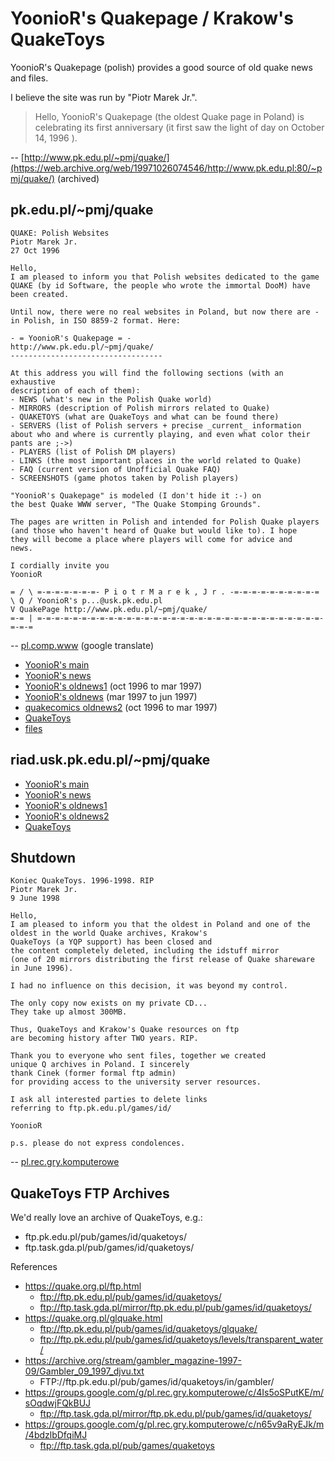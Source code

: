 # YoonioR's Quakepage / Krakow's QuakeToys

YoonioR's Quakepage (polish) provides a good source of old quake news and files.

I believe the site was run by "Piotr Marek Jr.".


> Hello, YoonioR's Quakepage (the oldest Quake page in Poland) is celebrating its first anniversary (it first saw the light of day on October 14, 1996 ).

-- [http://www.pk.edu.pl/~pmj/quake/](https://web.archive.org/web/19971026074546/http://www.pk.edu.pl:80/~pmj/quake/) (archived)

## pk.edu.pl/~pmj/quake


```text
QUAKE: Polish Websites
Piotr Marek Jr.
27 Oct 1996

Hello,
I am pleased to inform you that Polish websites dedicated to the game
QUAKE (by id Software, the people who wrote the immortal DooM) have been created.

Until now, there were no real websites in Poland, but now there are -
in Polish, in ISO 8859-2 format. Here:

- = YoonioR's Quakepage = -
http://www.pk.edu.pl/~pmj/quake/
----------------------------------

At this address you will find the following sections (with an exhaustive
description of each of them):
- NEWS (what's new in the Polish Quake world)
- MIRRORS (description of Polish mirrors related to Quake)
- QUAKETOYS (what are QuakeToys and what can be found there)
- SERVERS (list of Polish servers + precise _current_ information
about who and where is currently playing, and even what color their pants are ;->)
- PLAYERS (list of Polish DM players)
- LINKS (the most important places in the world related to Quake)
- FAQ (current version of Unofficial Quake FAQ)
- SCREENSHOTS (game photos taken by Polish players)

"YoonioR's Quakepage" is modeled (I don't hide it :-) on
the best Quake WWW server, "The Quake Stomping Grounds".

The pages are written in Polish and intended for Polish Quake players
(and those who haven't heard of Quake but would like to). I hope
they will become a place where players will come for advice and
news.

I cordially invite you
YoonioR

= / \ =-=-=-=-=-=-=- P i o t r M a r e k , J r . -=-=-=-=-=-=-=-=-=-=
\ Q / YoonioR's p...@usk.pk.edu.pl
V QuakePage http://www.pk.edu.pl/~pmj/quake/
=-= | =-=-=-=-=-=-=-=-=-=-=-=-=-=-=-=-=-=-=-=-=-=-=-=-=-=-=-=-=-=-=-=-=-=-=
```

-- [pl.comp.www](https://groups.google.com/g/pl.comp.www/c/AkfjbfPb_jw/m/AW1HXtfUTJYJ)  (google translate)


* [YoonioR's main](https://web.archive.org/web/19971026074546/http://www.pk.edu.pl:80/~pmj/quake/)
* [YoonioR's news](https://web.archive.org/web/19981202161823/http://www.pk.edu.pl/%7Epmj/quake/news.html)
* [YoonioR's oldnews1](https://web.archive.org/web/19981206044920/http://www.pk.edu.pl:80/~pmj/quake/news_old1.html) (oct 1996 to mar 1997)
* [YoonioR's oldnews](https://web.archive.org/web/19990203114759/http://www.pk.edu.pl:80/~pmj/quake/news_old2.html) (mar 1997 to jun 1997)
* [quakecomics oldnews2](https://web.archive.org/web/20010717234025/http://www.pk.edu.pl:80/~pmj/quakecomics/oldnews.html)  (oct 1996 to mar 1997)
* [QuakeToys](https://web.archive.org/web/19981201222803/http://www.pk.edu.pl/%7Epmj/quake/quaketoys.html)
* [files](https://web.archive.org/web/20010506172908/http://www.pk.edu.pl/~pmj/quake/files/)

## riad.usk.pk.edu.pl/~pmj/quake

* [YoonioR's main](https://web.archive.org/web/20020903023645/http://riad.usk.pk.edu.pl/~pmj/quake/index-old.shtml)
* [YoonioR's news](https://web.archive.org/web/20020811151841/http://riad.usk.pk.edu.pl:80/~pmj/quake/news.html)
* [YoonioR's oldnews1](https://web.archive.org/web/20040125080924/http://riad.usk.pk.edu.pl:80/~pmj/quake/news_old1.html)
* [YoonioR's oldnews2](https://web.archive.org/web/20020515043940/http://riad.usk.pk.edu.pl:80/~pmj/quake/news_old2.html)
* [QuakeToys](https://web.archive.org/web/20020407053610/http://riad.usk.pk.edu.pl:80/~pmj/quake/quaketoys.html)


## Shutdown

```text
Koniec QuakeToys. 1996-1998. RIP
Piotr Marek Jr.
9 June 1998

Hello,
I am pleased to inform you that the oldest in Poland and one of the oldest in the world Quake archives, Krakow's
QuakeToys (a YQP support) has been closed and
the content completely deleted, including the idstuff mirror
(one of 20 mirrors distributing the first release of Quake shareware in June 1996).

I had no influence on this decision, it was beyond my control.

The only copy now exists on my private CD...
They take up almost 300MB.

Thus, QuakeToys and Krakow's Quake resources on ftp
are becoming history after TWO years. RIP.

Thank you to everyone who sent files, together we created
unique Q archives in Poland. I sincerely
thank Cinek (former formal ftp admin)
for providing access to the university server resources.

I ask all interested parties to delete links
referring to ftp.pk.edu.pl/games/id/

YoonioR

p.s. please do not express condolences.
```

-- [pl.rec.gry.komputerowe](https://groups.google.com/g/pl.rec.gry.komputerowe/c/DdIHptAiFkU/m/5kdW2YzdMHkJ)


## QuakeToys FTP Archives

We'd really love an archive of QuakeToys, e.g.:

* ftp.pk.edu.pl/pub/games/id/quaketoys/
* ftp.task.gda.pl/pub/games/id/quaketoys/

References

* https://quake.org.pl/ftp.html
	* ftp://ftp.pk.edu.pl/pub/games/id/quaketoys/
	* ftp://ftp.task.gda.pl/mirror/ftp.pk.edu.pl/pub/games/id/quaketoys/
* https://quake.org.pl/glquake.html
	* ftp://ftp.pk.edu.pl/pub/games/id/quaketoys/glquake/
	* ftp://ftp.pk.edu.pl/pub/games/id/quaketoys/levels/transparent_water/
* https://archive.org/stream/gambler_magazine-1997-09/Gambler_09_1997_djvu.txt
	* FTP://ftp.pk.edu.pl/pub/games/id/quaketoys/in/gambler/
* https://groups.google.com/g/pl.rec.gry.komputerowe/c/4Is5oSPutKE/m/sOqdwjFQkBUJ
	* ftp://ftp.task.gda.pl/mirror/ftp.pk.edu.pl/pub/games/id/quaketoys/
* https://groups.google.com/g/pl.rec.gry.komputerowe/c/n65v9aRyEJk/m/4bdzlbDfqiMJ
	* ftp://ftp.task.gda.pl/pub/games/quaketoys